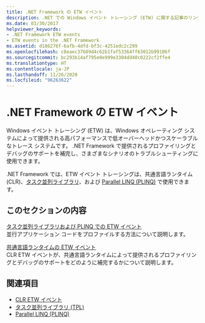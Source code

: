 ```yaml
---
title: .NET Framework の ETW イベント
description: .NET での Windows イベント トレーシング (ETW) に関する記事のリンクをご覧ください。 ETW は、ハイパフォーマンスで低オーバーヘッドのスケーラブルなトレース システムです。
ms.date: 03/30/2017
helpviewer_keywords:
- .NET Framework ETW events
- ETW events in the .NET Framework
ms.assetid: d186276f-6afb-4dfd-bf3c-4251edc2c299
ms.openlocfilehash: c8eaec37689d4c62b1faf53364ff63012b99106f
ms.sourcegitcommit: bc293b14af795e0e999e3304dd40c0222cf2ffe4
ms.translationtype: HT
ms.contentlocale: ja-JP
ms.lasthandoff: 11/26/2020
ms.locfileid: "96263622"
---
```

# <a name="etw-events-in-the-net-framework"></a>.NET Framework の ETW イベント

Windows イベント トレーシング (ETW) は、Windows オペレーティング システムによって提供される高パフォーマンスで低オーバーヘッドかつスケーラブルなトレース システムです。 .NET Framework で提供されるプロファイリングとデバッグのサポートを補完し、さまざまなシナリオのトラブルシューティングに使用できます。  
  
 .NET Framework では、ETW イベント トレーシングは、共通言語ランタイム (CLR)、[タスク並列ライブラリ](../../standard/parallel-programming/task-parallel-library-tpl.md)、および [Parallel LINQ (PLINQ)](../../standard/parallel-programming/introduction-to-plinq.md) で使用できます。  
  
## <a name="in-this-section"></a>このセクションの内容  

 [タスク並列ライブラリおよび PLINQ での ETW イベント](etw-events-in-task-parallel-library-and-plinq.md)  
 並行アプリケーション コードをプロファイルする方法について説明します。  
  
 [共通言語ランタイムの ETW イベント](etw-events-in-the-common-language-runtime.md)  
 CLR ETW イベントが、共通言語ランタイムによって提供されるプロファイリングとデバッグのサポートをどのように補完するかについて説明します。  
  
## <a name="see-also"></a>関連項目

- [CLR ETW イベント](clr-etw-events.md)
- [タスク並列ライブラリ (TPL)](../../standard/parallel-programming/task-parallel-library-tpl.md)
- [Parallel LINQ (PLINQ)](../../standard/parallel-programming/introduction-to-plinq.md)
